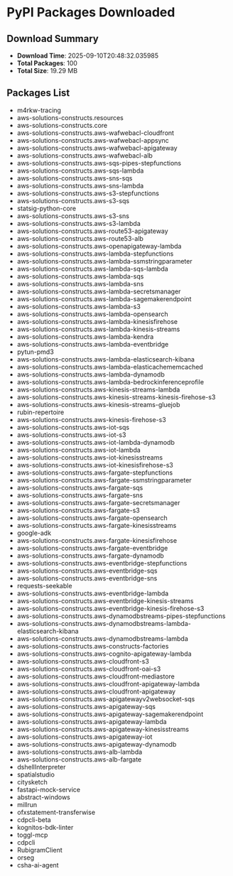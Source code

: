 # PyPI Packages Downloaded

## Download Summary
- **Download Time**: 2025-09-10T20:48:32.035985
- **Total Packages**: 100
- **Total Size**: 19.29 MB

## Packages List
- m4rkw-tracing
- aws-solutions-constructs.resources
- aws-solutions-constructs.core
- aws-solutions-constructs.aws-wafwebacl-cloudfront
- aws-solutions-constructs.aws-wafwebacl-appsync
- aws-solutions-constructs.aws-wafwebacl-apigateway
- aws-solutions-constructs.aws-wafwebacl-alb
- aws-solutions-constructs.aws-sqs-pipes-stepfunctions
- aws-solutions-constructs.aws-sqs-lambda
- aws-solutions-constructs.aws-sns-sqs
- aws-solutions-constructs.aws-sns-lambda
- aws-solutions-constructs.aws-s3-stepfunctions
- aws-solutions-constructs.aws-s3-sqs
- statsig-python-core
- aws-solutions-constructs.aws-s3-sns
- aws-solutions-constructs.aws-s3-lambda
- aws-solutions-constructs.aws-route53-apigateway
- aws-solutions-constructs.aws-route53-alb
- aws-solutions-constructs.aws-openapigateway-lambda
- aws-solutions-constructs.aws-lambda-stepfunctions
- aws-solutions-constructs.aws-lambda-ssmstringparameter
- aws-solutions-constructs.aws-lambda-sqs-lambda
- aws-solutions-constructs.aws-lambda-sqs
- aws-solutions-constructs.aws-lambda-sns
- aws-solutions-constructs.aws-lambda-secretsmanager
- aws-solutions-constructs.aws-lambda-sagemakerendpoint
- aws-solutions-constructs.aws-lambda-s3
- aws-solutions-constructs.aws-lambda-opensearch
- aws-solutions-constructs.aws-lambda-kinesisfirehose
- aws-solutions-constructs.aws-lambda-kinesis-streams
- aws-solutions-constructs.aws-lambda-kendra
- aws-solutions-constructs.aws-lambda-eventbridge
- pytun-pmd3
- aws-solutions-constructs.aws-lambda-elasticsearch-kibana
- aws-solutions-constructs.aws-lambda-elasticachememcached
- aws-solutions-constructs.aws-lambda-dynamodb
- aws-solutions-constructs.aws-lambda-bedrockinferenceprofile
- aws-solutions-constructs.aws-kinesis-streams-lambda
- aws-solutions-constructs.aws-kinesis-streams-kinesis-firehose-s3
- aws-solutions-constructs.aws-kinesis-streams-gluejob
- rubin-repertoire
- aws-solutions-constructs.aws-kinesis-firehose-s3
- aws-solutions-constructs.aws-iot-sqs
- aws-solutions-constructs.aws-iot-s3
- aws-solutions-constructs.aws-iot-lambda-dynamodb
- aws-solutions-constructs.aws-iot-lambda
- aws-solutions-constructs.aws-iot-kinesisstreams
- aws-solutions-constructs.aws-iot-kinesisfirehose-s3
- aws-solutions-constructs.aws-fargate-stepfunctions
- aws-solutions-constructs.aws-fargate-ssmstringparameter
- aws-solutions-constructs.aws-fargate-sqs
- aws-solutions-constructs.aws-fargate-sns
- aws-solutions-constructs.aws-fargate-secretsmanager
- aws-solutions-constructs.aws-fargate-s3
- aws-solutions-constructs.aws-fargate-opensearch
- aws-solutions-constructs.aws-fargate-kinesisstreams
- google-adk
- aws-solutions-constructs.aws-fargate-kinesisfirehose
- aws-solutions-constructs.aws-fargate-eventbridge
- aws-solutions-constructs.aws-fargate-dynamodb
- aws-solutions-constructs.aws-eventbridge-stepfunctions
- aws-solutions-constructs.aws-eventbridge-sqs
- aws-solutions-constructs.aws-eventbridge-sns
- requests-seekable
- aws-solutions-constructs.aws-eventbridge-lambda
- aws-solutions-constructs.aws-eventbridge-kinesis-streams
- aws-solutions-constructs.aws-eventbridge-kinesis-firehose-s3
- aws-solutions-constructs.aws-dynamodbstreams-pipes-stepfunctions
- aws-solutions-constructs.aws-dynamodbstreams-lambda-elasticsearch-kibana
- aws-solutions-constructs.aws-dynamodbstreams-lambda
- aws-solutions-constructs.aws-constructs-factories
- aws-solutions-constructs.aws-cognito-apigateway-lambda
- aws-solutions-constructs.aws-cloudfront-s3
- aws-solutions-constructs.aws-cloudfront-oai-s3
- aws-solutions-constructs.aws-cloudfront-mediastore
- aws-solutions-constructs.aws-cloudfront-apigateway-lambda
- aws-solutions-constructs.aws-cloudfront-apigateway
- aws-solutions-constructs.aws-apigatewayv2websocket-sqs
- aws-solutions-constructs.aws-apigateway-sqs
- aws-solutions-constructs.aws-apigateway-sagemakerendpoint
- aws-solutions-constructs.aws-apigateway-lambda
- aws-solutions-constructs.aws-apigateway-kinesisstreams
- aws-solutions-constructs.aws-apigateway-iot
- aws-solutions-constructs.aws-apigateway-dynamodb
- aws-solutions-constructs.aws-alb-lambda
- aws-solutions-constructs.aws-alb-fargate
- dshellInterpreter
- spatialstudio
- citysketch
- fastapi-mock-service
- abstract-windows
- millrun
- ofxstatement-transferwise
- cdpcli-beta
- kognitos-bdk-linter
- toggl-mcp
- cdpcli
- RubigramClient
- orseg
- csha-ai-agent
